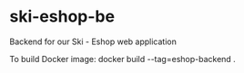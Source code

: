 # ski-eshop-be
Backend for our Ski - Eshop web application

To build Docker image: docker build --tag=eshop-backend .
